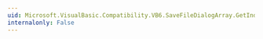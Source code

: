 ```yaml
---
uid: Microsoft.VisualBasic.Compatibility.VB6.SaveFileDialogArray.GetIndex(System.Windows.Forms.SaveFileDialog)
internalonly: False
---
```

